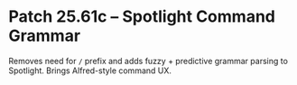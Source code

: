 # Patch 25.61c – Spotlight Command Grammar

Removes need for `/` prefix and adds fuzzy + predictive grammar parsing to Spotlight. Brings Alfred-style command UX.
